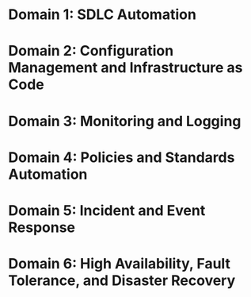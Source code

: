 # Domain 1: SDLC Automation

# Domain 2: Configuration Management and Infrastructure as Code

# Domain 3: Monitoring and Logging

# Domain 4: Policies and Standards Automation

# Domain 5: Incident and Event Response

# Domain 6: High Availability, Fault Tolerance, and Disaster Recovery
